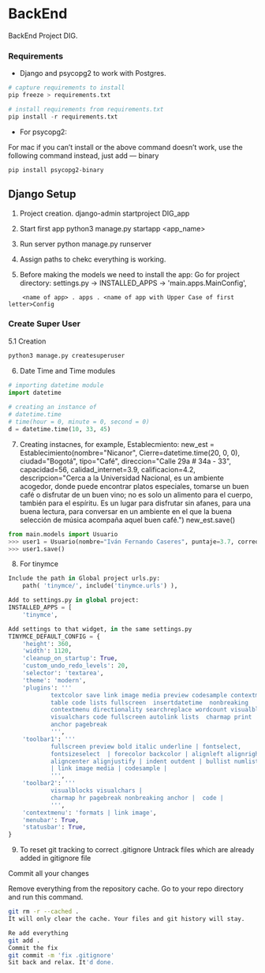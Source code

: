 # BackEnd
BackEnd Project DIG.

### Requirements
- Django and psycopg2 to work with Postgres.
```python
# capture requirements to install
pip freeze > requirements.txt

# install requirements from requirements.txt
pip install -r requirements.txt
```

- For psycopg2:


<aside>
For mac if you can’t install or the above command doesn’t work, use the following command instead, just add — binary
</aside>

```
pip install psycopg2-binary
```

## Django Setup
1. Project creation.
django-admin startproject DIG_app

2. Start first app
python3 manage.py startapp <app_name>

3. Run server
python manage.py runserver

4. Assign paths to chekc everything is working.

5. Before making the models we need to install the app:
    Go for project directory: settings.py -> INSTALLED_APPS ->
    'main.apps.MainConfig',
```
    <name of app> . apps . <name of app with Upper Case of first letter>Config
```

### Create Super User
5.1 Creation
```bash
python3 manage.py createsuperuser
```

6. Date Time and Time modules
```python
# importing datetime module
import datetime
  
# creating an instance of 
# datetime.time
# time(hour = 0, minute = 0, second = 0)
d = datetime.time(10, 33, 45)
```

7. Creating instacnes, for example, Establecmiento:
new_est = Establecimiento(nombre="Nicanor", Cierre=datetime.time(20, 0, 0), ciudad="Bogotá", tipo="Café", direccion="Calle 29a # 34a - 33", capacidad=56, calidad_internet=3.9, calificacion=4.2, descripcion="Cerca a la Universidad Nacional, es un ambiente acogedor, donde puede encontrar platos especiales, tomarse un buen café o disfrutar de un buen vino; no es solo un alimento para el cuerpo, también para el espíritu. Es un lugar para disfrutar sin afanes, para una buena lectura, para conversar en un ambiente en el que la buena selección de música acompaña aquel buen café.")
new_est.save()

```python
from main.models import Usuario
>>> user1 = Usuario(nombre="Iván Fernando Caseres", puntaje=3.7, correo="ivanc@dig.co", ciudad="Bogotá", telefono="601 222 22 22")
>>> user1.save()
```

8. For tinymce
```python
Include the path in Global project urls.py: 
    path( 'tinymce/', include('tinymce.urls') ),

Add to settings.py in global project:
INSTALLED_APPS = [
    'tinymce',

Add settings to that widget, in the same settings.py
TINYMCE_DEFAULT_CONFIG = {
    'height': 360,
    'width': 1120,
    'cleanup_on_startup': True,
    'custom_undo_redo_levels': 20,
    'selector': 'textarea',
    'theme': 'modern',
    'plugins': '''
            textcolor save link image media preview codesample contextmenu
            table code lists fullscreen  insertdatetime  nonbreaking
            contextmenu directionality searchreplace wordcount visualblocks
            visualchars code fullscreen autolink lists  charmap print  hr
            anchor pagebreak
            ''',
    'toolbar1': '''
            fullscreen preview bold italic underline | fontselect,
            fontsizeselect  | forecolor backcolor | alignleft alignright |
            aligncenter alignjustify | indent outdent | bullist numlist table |
            | link image media | codesample |
            ''',
    'toolbar2': '''
            visualblocks visualchars |
            charmap hr pagebreak nonbreaking anchor |  code |
            ''',
    'contextmenu': 'formats | link image',
    'menubar': True,
    'statusbar': True,
}
```
9. To reset git tracking to correct .gitignore
Untrack files which are already added in gitignore file

Commit all your changes

Remove everything from the repository cache. Go to your repo directory and run this command.
```bash
git rm -r --cached .
It will only clear the cache. Your files and git history will stay.

Re add everything
git add .
Commit the fix
git commit -m 'fix .gitignore'
Sit back and relax. It'd done.
```